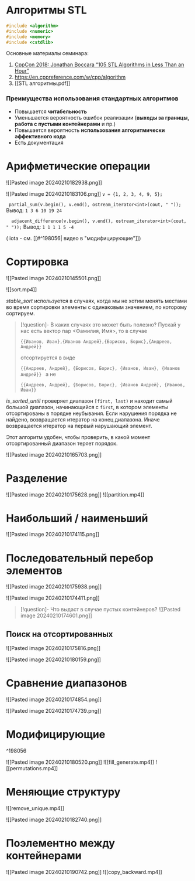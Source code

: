 #  Алгоритмы STL

```cpp
#include <algorithm>
#include <numeric>
#include <memory>
#include <cstdlib>
```

Основные материалы семинара: 

1. [СppCon 2018: Jonathan Boccara “105 STL Algorithms in Less Than an Hour”](https://youtu.be/2olsGf6JIkU)
2. https://en.cppreference.com/w/cpp/algorithm
3. [[STL алгоритмы.pdf]]

### **Преимущества использования стандартных алгоритмов**
- Повышается **читабельность**
- Уменьшается вероятность ошибок реализации (**выходы за границы, работа с пустыми контейнерами** и пр.)
- Повышается вероятность **использования алгоритмически эффективного кода**
- Есть документация


# Арифметические операции
![[Pasted image 20240210182938.png]]

![[Pasted image 20240210183106.png]]
`v = {1, 2, 3, 4, 9, 5};`

` partial_sum(v.begin(), v.end(), ostream_iterator<int>(cout, " "));`
Вывод: `1 3 6 10 19 24`

`  adjacent_difference(v.begin(), v.end(), ostream_iterator<int>(cout, " "));`
Вывод: `1 1 1 1 5 -4`

( iota - см. [[#^198056| видео в "модифицирующие"]])
# Сортировка

![[Pasted image 20240210145501.png]]


![[sort.mp4]]

*stable_sort* используется в случаях, когда мы не хотим менять местами во время сортировки элементы с одинаковым значением, по которому сортируем.

> [!question]- В каких случаях это может быть полезно? 
> Пускай у нас есть вектор пар <Фамилия, Имя>, то в случае
> 
> `{{Иванов, Иван},{Иванов Андрей},{Борисов, Борис},{Андреев, Андрей}}` 
> 
> отсортируется в виде 
> 
> `{{Андреев, Андрей}, {Борисов, Борис}, {Иванов, Иван}, {Иванов Андрей}}
> `
> а не 
> 
> `{{Андреев, Андрей}, {Борисов, Борис}, {Иванов Андрей}, {Иванов, Иван}}`

*is_sorted_until* проверяет диапазон `[first, last)` и находит самый большой диапазон, начинающийся с `first`, в котором элементы отсортированы в порядке неубывания.
Если нарушения порядка не найдено, возвращается итератор на конец диапазона. Иначе возвращается итератор на первый нарушающий элемент.

Этот алгоритм удобен, чтобы проверить, в какой момент отсортированный диапазон теряет порядок.


![[Pasted image 20240210165703.png]]

# Разделение
![[Pasted image 20240210175628.png]]
![[partition.mp4]]
# Наибольший / наименьший
![[Pasted image 20240210174115.png]]

# Последовательный перебор элементов
![[Pasted image 20240210175938.png]]

![[Pasted image 20240210174411.png]]

> [!question]- Что выдаст в случае пустых контейнеров?
> ![[Pasted image 20240210174601.png]]
## Поиск на отсортированных
![[Pasted image 20240210175816.png]]


![[Pasted image 20240210180159.png]]



# Сравнение диапазонов
![[Pasted image 20240210174854.png]]

![[Pasted image 20240210174739.png]]


# Модифицирующие

^198056

![[Pasted image 20240210180520.png]]
![[fill_generate.mp4]]
![[permutations.mp4]]

# Меняющие структуру
![[remove_unique.mp4]]

![[Pasted image 20240210182740.png]]


# Поэлементно между контейнерами
![[Pasted image 20240210190742.png]]
![[copy_backward.mp4]]